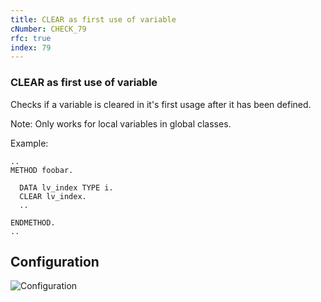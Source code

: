 ```yaml
---
title: CLEAR as first use of variable
cNumber: CHECK_79
rfc: true
index: 79
---
```


### CLEAR as first use of variable

Checks if a variable is cleared in it's first usage after it has been defined.

Note: Only works for local variables in global classes.

Example:

```abap
..
METHOD foobar.

  DATA lv_index TYPE i.
  CLEAR lv_index. 
  ..

ENDMETHOD.
..
```

## Configuration
![Configuration](/img/default_conf.png)
